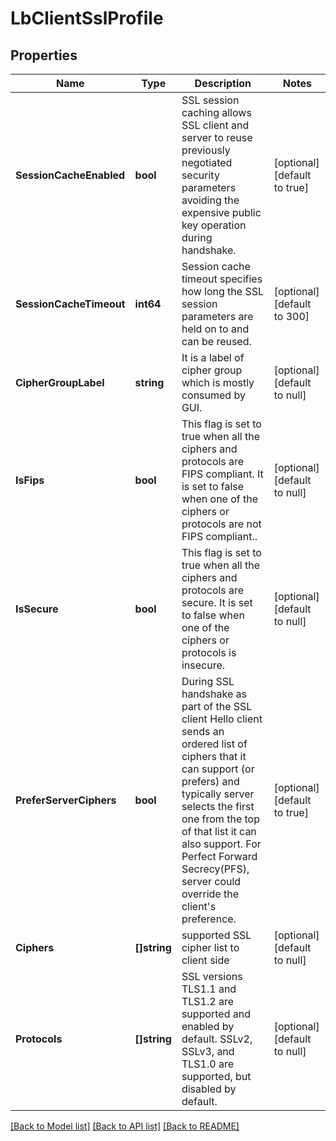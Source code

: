 # LbClientSslProfile

## Properties
Name | Type | Description | Notes
------------ | ------------- | ------------- | -------------
**SessionCacheEnabled** | **bool** | SSL session caching allows SSL client and server to reuse previously negotiated security parameters avoiding the expensive public key operation during handshake.  | [optional] [default to true]
**SessionCacheTimeout** | **int64** | Session cache timeout specifies how long the SSL session parameters are held on to and can be reused.  | [optional] [default to 300]
**CipherGroupLabel** | **string** | It is a label of cipher group which is mostly consumed by GUI.  | [optional] [default to null]
**IsFips** | **bool** | This flag is set to true when all the ciphers and protocols are FIPS compliant. It is set to false when one of the ciphers or protocols are not FIPS compliant..  | [optional] [default to null]
**IsSecure** | **bool** | This flag is set to true when all the ciphers and protocols are secure. It is set to false when one of the ciphers or protocols is insecure.  | [optional] [default to null]
**PreferServerCiphers** | **bool** | During SSL handshake as part of the SSL client Hello client sends an ordered list of ciphers that it can support (or prefers) and typically server selects the first one from the top of that list it can also support. For Perfect Forward Secrecy(PFS), server could override the client&#x27;s preference.  | [optional] [default to true]
**Ciphers** | **[]string** | supported SSL cipher list to client side | [optional] [default to null]
**Protocols** | **[]string** | SSL versions TLS1.1 and TLS1.2 are supported and enabled by default. SSLv2, SSLv3, and TLS1.0 are supported, but disabled by default.  | [optional] [default to null]

[[Back to Model list]](../README.md#documentation-for-models) [[Back to API list]](../README.md#documentation-for-api-endpoints) [[Back to README]](../README.md)

